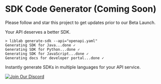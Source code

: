 # SDK Code Generator (Coming Soon)

Please follow and star this project to get updates prior to our Beta Launch.

Your API deserves a better SDK.

```console
> liblab generate-sdk --api="openapi.yaml"
Generating SDK for Java...done ✓
Generating SDK for Python...done ✓
Generating SDK for JavaScript...done ✓
Generating docs for developer portal...done ✓
```

Instantly generate SDKs in multiple languages for your API service.

[![Join Our Discord](https://user-images.githubusercontent.com/1518708/171464936-408b2120-449f-4003-b9d4-877deb4f14f8.png)](https://discord.gg/F8aECHbRkV)

